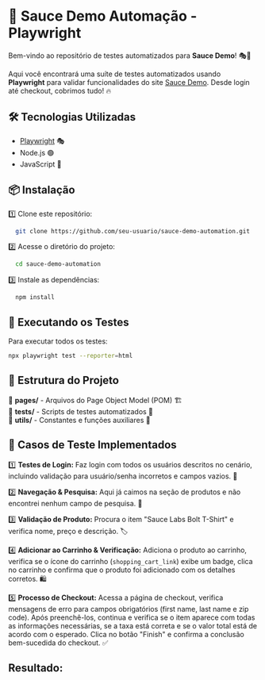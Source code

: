 # 🛒 Sauce Demo Automação - Playwright

Bem-vindo ao repositório de testes automatizados para **Sauce Demo**! 🎭🚀

Aqui você encontrará uma suíte de testes automatizados usando **Playwright** para validar funcionalidades do site [Sauce Demo](https://www.saucedemo.com). Desde login até checkout, cobrimos tudo! 🔥

## 🛠️ Tecnologias Utilizadas

- [Playwright](https://playwright.dev/) 🎭
- Node.js 🟢
- JavaScript 📝

## 📦 Instalação

1️⃣ Clone este repositório:

```sh
  git clone https://github.com/seu-usuario/sauce-demo-automation.git
```

2️⃣ Acesse o diretório do projeto:

```sh
  cd sauce-demo-automation
```

3️⃣ Instale as dependências:

```sh
  npm install
```

## 🚀 Executando os Testes

Para executar todos os testes:

```sh
npx playwright test --reporter=html
```

## 📜 Estrutura do Projeto

📂 **pages/** - Arquivos do Page Object Model (POM) 🏗️\
📂 **tests/** - Scripts de testes automatizados 🧪\
📂 **utils/** - Constantes e funções auxiliares 🔧

## 📌 Casos de Teste Implementados

1️⃣ **Testes de Login:** Faz login com todos os usuários descritos no cenário, incluindo validação para usuário/senha incorretos e campos vazios. 🔑

2️⃣ **Navegação & Pesquisa:** Aqui já caimos na seção de produtos e não encontrei nenhum campo de pesquisa. 🧭

3️⃣ **Validação de Produto:** Procura o item "Sauce Labs Bolt T-Shirt" e verifica nome, preço e descrição. 🏷️

4️⃣ **Adicionar ao Carrinho & Verificação:** Adiciona o produto ao carrinho, verifica se o ícone do carrinho (`shopping_cart_link`) exibe um badge, clica no carrinho e confirma que o produto foi adicionado com os detalhes corretos. 🛍️

5️⃣ **Processo de Checkout:** Acessa a página de checkout, verifica mensagens de erro para campos obrigatórios (first name, last name e zip code). Após preenchê-los, continua e verifica se o item aparece com todas as informações necessárias, se a taxa está correta e se o valor total está de acordo com o esperado. Clica no botão "Finish" e confirma a conclusão bem-sucedida do checkout. ✅

## **Resultado:**

